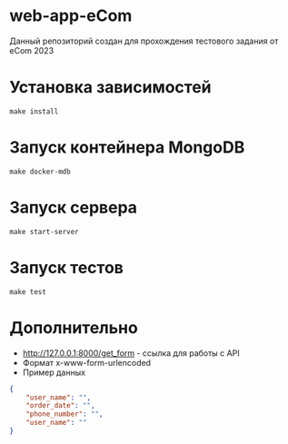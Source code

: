 # web-app-eCom
Данный репозиторий создан для прохождения тестового задания от eCom 2023

# Установка зависимостей
````shell
make install
````

# Запуск контейнера MongoDB
````shell
make docker-mdb
````
# Запуск сервера
````shell
make start-server
````
# Запуск тестов
````shell
make test
````

# Дополнительно 

- http://127.0.0.1:8000/get_form - ссылка для работы с API
- Формат x-www-form-urlencoded
- Пример данных 
````json
{
    "user_name": "",
    "order_date": "",
    "phone_number": "",
    "user_name": ""
}
````